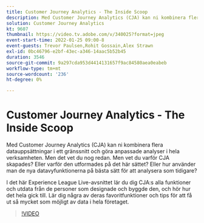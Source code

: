 ```yaml
---
title: Customer Journey Analytics - The Inside Scoop
description: Med Customer Journey Analytics (CJA) kan ni kombinera flera datauppsättningar i ett gränssnitt och göra anpassade analyser i hela verksamheten. Men det vet du nog redan. Men vet du varför CJA skapades? Eller varför den utformades på det här sättet? Eller hur använder man de nya datavyfunktionerna på bästa sätt för att analysera som tidigare? I det här Experience League Live-avsnittet lär du dig CJA:s alla funktioner och utdata från de personer som designade och byggde den, och hör hur det hela gick till. Lär dig några av deras favoritfunktioner och tips för att få ut så mycket som möjligt av data i hela företaget.
solution: Customer Journey Analytics
kt: 9607
thumbnail: https://video.tv.adobe.com/v/340025?format=jpeg
event-start-time: 2022-01-25 09:00-8
event-guests: Trevor Paulsen,Rohit Gossain,Alex Strawn
exl-id: 0bc46796-e2bf-43ec-a346-14aac5b52b45
duration: 3546
source-git-commit: 9a297cda953d4414131657f9ac84580aea0eabeb
workflow-type: tm+mt
source-wordcount: '236'
ht-degree: 0%

---
```


# Customer Journey Analytics - The Inside Scoop

Med Customer Journey Analytics (CJA) kan ni kombinera flera datauppsättningar i ett gränssnitt och göra anpassade analyser i hela verksamheten. Men det vet du nog redan. Men vet du varför CJA skapades? Eller varför den utformades på det här sättet? Eller hur använder man de nya datavyfunktionerna på bästa sätt för att analysera som tidigare?

I det här Experience League Live-avsnittet lär du dig CJA:s alla funktioner och utdata från de personer som designade och byggde den, och hör hur det hela gick till. Lär dig några av deras favoritfunktioner och tips för att få ut så mycket som möjligt av data i hela företaget.

>[!VIDEO](https://video.tv.adobe.com/v/340025/?quality=12&learn=on)
